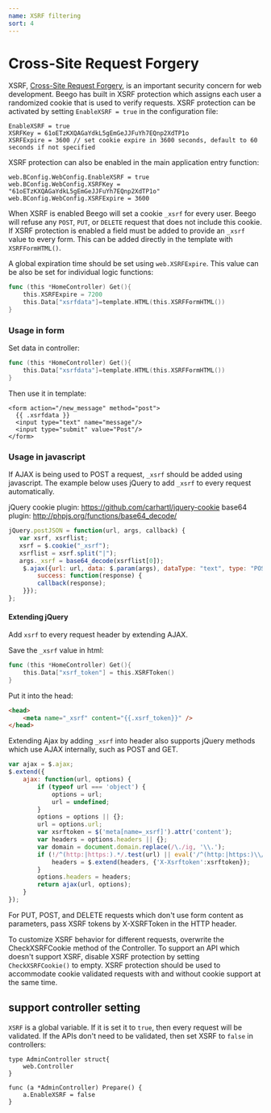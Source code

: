 ```yaml
---
name: XSRF filtering
sort: 4
---
```


# Cross-Site Request Forgery

XSRF, [Cross-Site Request Forgery](http://en.wikipedia.org/wiki/Cross-site_request_forgery), is an important security concern for web development. Beego has built in XSRF protection which assigns each user a randomized cookie that is used to verify requests.  XSRF protection can be activated by setting `EnableXSRF = true` in the configuration file:

    EnableXSRF = true
    XSRFKey = 61oETzKXQAGaYdkL5gEmGeJJFuYh7EQnp2XdTP1o
    XSRFExpire = 3600 // set cookie expire in 3600 seconds, default to 60 seconds if not specified

XSRF protection can also be enabled in the main application entry function:

    web.BConfig.WebConfig.EnableXSRF = true
    web.BConfig.WebConfig.XSRFKey = "61oETzKXQAGaYdkL5gEmGeJJFuYh7EQnp2XdTP1o"
    web.BConfig.WebConfig.XSRFExpire = 3600

When XSRF is enabled Beego will set a cookie `_xsrf` for every user. Beego will refuse any `POST`, `PUT`, or `DELETE` request that does not include this cookie. If XSRF protection is enabled a field must be added to provide an `_xsrf` value to every form. This can be added directly in the template with `XSRFFormHTML()`.

A global expiration time should be set using `web.XSRFExpire`. This value can be also be set for individual logic functions:

```go
func (this *HomeController) Get(){
	this.XSRFExpire = 7200
	this.Data["xsrfdata"]=template.HTML(this.XSRFFormHTML())
}
```

### Usage in form

Set data in controller:

```go
func (this *HomeController) Get(){
    this.Data["xsrfdata"]=template.HTML(this.XSRFFormHTML())
}
```

Then use it in template:

    <form action="/new_message" method="post">
      {{ .xsrfdata }}
      <input type="text" name="message"/>
      <input type="submit" value="Post"/>
    </form>

### Usage in javascript

If AJAX is being used to POST a request, `_xsrf` should be added using javascript. The example below uses jQuery to add `_xsrf` to every request automatically.

jQuery cookie plugin: https://github.com/carhartl/jquery-cookie
base64 plugin: http://phpjs.org/functions/base64_decode/

```js
jQuery.postJSON = function(url, args, callback) {
   var xsrf, xsrflist;
   xsrf = $.cookie("_xsrf");
   xsrflist = xsrf.split("|");
   args._xsrf = base64_decode(xsrflist[0]);
    $.ajax({url: url, data: $.param(args), dataType: "text", type: "POST",
        success: function(response) {
        callback(response);
    }});
};
```

#### Extending jQuery

Add `xsrf` to every request header by extending AJAX.

Save the `_xsrf` value in html:

```go
func (this *HomeController) Get(){
    this.Data["xsrf_token"] = this.XSRFToken()
}
```

Put it into the head:

```html
<head>
    <meta name="_xsrf" content="{{.xsrf_token}}" />
</head>
```
Extending Ajax by adding `_xsrf` into header also supports jQuery methods which use AJAX internally, such as POST and GET.

```js
var ajax = $.ajax;
$.extend({
    ajax: function(url, options) {
        if (typeof url === 'object') {
            options = url;
            url = undefined;
        }
        options = options || {};
        url = options.url;
        var xsrftoken = $('meta[name=_xsrf]').attr('content');
        var headers = options.headers || {};
        var domain = document.domain.replace(/\./ig, '\\.');
        if (!/^(http:|https:).*/.test(url) || eval('/^(http:|https:)\\/\\/(.+\\.)*' + domain + '.*/').test(url)) {
            headers = $.extend(headers, {'X-Xsrftoken':xsrftoken});
        }
        options.headers = headers;
        return ajax(url, options);
    }
});
```

For PUT, POST, and DELETE requests which don't use form content as parameters, pass XSRF tokens by X-XSRFToken in the HTTP header.

To customize XSRF behavior for different requests, overwrite the CheckXSRFCookie method of the Controller. To support an API which doesn't support XSRF, disable XSRF protection by setting `CheckXSRFCookie()` to empty. XSRF protection should be used to accommodate cookie validated requests with and without cookie support at the same time.

## support controller setting

`XSRF` is a global variable.  If it is set it to `true`, then every request will be validated. If the APIs don't need to be validated, then set XSRF to `false` in controllers:

```
type AdminController struct{
	web.Controller
}

func (a *AdminController) Prepare() {
	a.EnableXSRF = false
}
```
